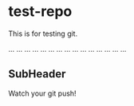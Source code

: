 # test-repo
This is for testing git.

... ... ...
... ... ...
... ... ...
... ... ...
... ... ...

## SubHeader 
Watch your git push!

